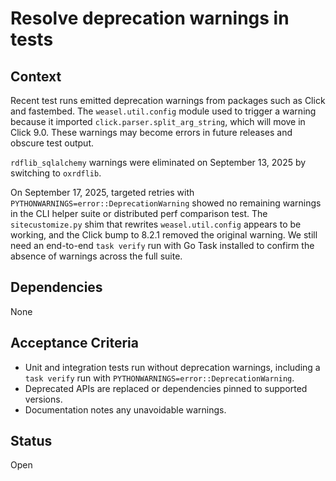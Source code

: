 # Resolve deprecation warnings in tests

## Context
Recent test runs emitted deprecation warnings from packages such as Click and
fastembed. The `weasel.util.config` module used to trigger a warning because it
imported `click.parser.split_arg_string`, which will move in Click 9.0. These
warnings may become errors in future releases and obscure test output.

`rdflib_sqlalchemy` warnings were eliminated on September 13, 2025 by switching
to `oxrdflib`.

On September 17, 2025, targeted retries with
`PYTHONWARNINGS=error::DeprecationWarning`
showed no remaining warnings in the CLI helper suite or distributed perf
comparison test. The `sitecustomize.py` shim that rewrites
`weasel.util.config` appears to be working, and the Click bump to 8.2.1 removed
the original warning. We still need an end-to-end `task verify` run with Go
Task installed to confirm the absence of warnings across the full suite.

## Dependencies
None

## Acceptance Criteria
- Unit and integration tests run without deprecation warnings, including a
  `task verify` run with `PYTHONWARNINGS=error::DeprecationWarning`.
- Deprecated APIs are replaced or dependencies pinned to supported versions.
- Documentation notes any unavoidable warnings.

## Status
Open
